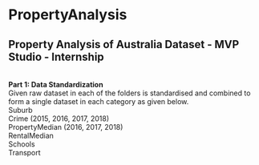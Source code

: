 # PropertyAnalysis
## Property Analysis of Australia Dataset - MVP Studio - Internship
<br>**Part 1: Data Standardization**
<br> Given raw dataset in each of the folders is standardised and combined to form a single dataset in each category as given below.
<br>Suburb 
<br>Crime (2015, 2016, 2017, 2018)
<br>PropertyMedian (2016, 2017, 2018)
<br>RentalMedian
<br>Schools
<br>Transport
